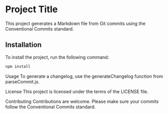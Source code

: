 # Project Title

This project generates a Markdown file from Git commits using the Conventional Commits standard.

## Installation

To install the project, run the following command:

```sh
npm install
```

Usage
To generate a changelog, use the generateChangelog function from parseCommit.js.

License
This project is licensed under the terms of the LICENSE file.

Contributing
Contributions are welcome. Please make sure your commits follow the Conventional Commits standard.

